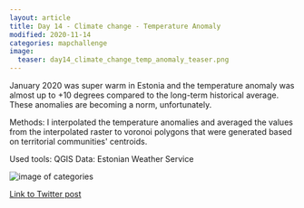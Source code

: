 ```yaml
---
layout: article
title: Day 14 - Climate change - Temperature Anomaly
modified: 2020-11-14
categories: mapchallenge
image:
  teaser: day14_climate_change_temp_anomaly_teaser.png
---
```


January 2020 was super warm in Estonia and the temperature anomaly was almost up to +10 degrees compared to the long-term historical average. These anomalies are becoming a norm, unfortunately. 

Methods: I interpolated the temperature anomalies and averaged the values from the interpolated raster to voronoi polygons that were generated based on territorial communities' centroids.

Used tools: QGIS
Data: Estonian Weather Service


![image of categories](../../images/day14_climate_change_temp_anomaly.png)

[Link to Twitter post](https://twitter.com/evelynuuemaa/status/1327549982971400192)
